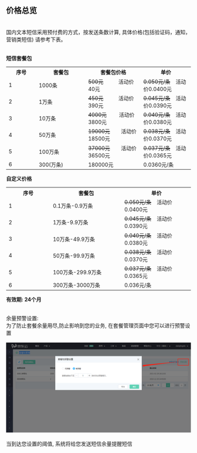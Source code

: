 ## 价格总览<br>
<br>
国内文本短信采用预付费的方式，按发送条数计算, 具体价格(包括验证码，通知，营销类短信) 请参考下表。<br><br>

**短信套餐包**<br>
<table>
     <tr align="center">
        <th width="200">序号</th>
        <th width="300">套餐包</th>
        <th width="300">套餐包价格</th>
        <th width="300">单价</th>
     </tr>
     <tr>
         <td>1</td>
         <td>1000条</td>
         <td><del>500元</del>&nbsp;&nbsp;&nbsp;&nbsp;&nbsp;&nbsp;&nbsp;&nbsp;&nbsp;&nbsp;&nbsp;活动价40元</td>
         <td><del>0.050元/条</del>&nbsp;&nbsp;&nbsp;&nbsp;活动价0.0400元</td>
      </tr>
      <tr>
         <td>2</td>
         <td>1万条</td>
         <td><del>450元</del>&nbsp;&nbsp;&nbsp;&nbsp;&nbsp;&nbsp;&nbsp;&nbsp;&nbsp;&nbsp;&nbsp;活动价390元</td>
         <td><del>0.045元/条</del>&nbsp;&nbsp;&nbsp;&nbsp;活动价0.0390元</td>
      </tr>
      <tr>
         <td>3</td>
         <td>10万条</td>
         <td><del>4000元</del>&nbsp;&nbsp;&nbsp;&nbsp;&nbsp;&nbsp;&nbsp;&nbsp;&nbsp;活动价3800元</td>
         <td><del>0.040元/条</del>&nbsp;&nbsp;&nbsp;&nbsp;活动价0.0380元</td>
      </tr>
      <tr>
         <td>4</td>
         <td>50万条</td>
         <td><del>19000元</del>&nbsp;&nbsp;&nbsp;&nbsp;&nbsp;&nbsp;&nbsp;&nbsp;活动价18500元</td>
         <td><del>0.038元/条</del>&nbsp;&nbsp;&nbsp;&nbsp;活动价0.0370元</td>
      </tr>
      <tr>
         <td>5</td>
         <td>100万条</td>
         <td><del>37000元</del>&nbsp;&nbsp;&nbsp;&nbsp;&nbsp;&nbsp;&nbsp;&nbsp;活动价36500元</td>
         <td><del>0.037元/条</del>&nbsp;&nbsp;&nbsp;&nbsp;活动价0.0365元</td>
      </tr>
      <tr>
         <td>6</td>
         <td>300(万条)</td>
         <td>180000元</td>
         <td>0.0360元/条</td>
      </tr>
</table>

**自定义价格**<br>
<table>
     <tr align="center">
        <th width="200">序号</th>
        <th width="300">套餐包</th>
        <th width="300">单价</th>
     </tr>
      <tr>
         <td>1</td>
         <td>0.1万条-0.9万条</td>
         <td><del>0.050元/条</del>&nbsp;&nbsp;&nbsp;&nbsp;活动价0.0400元</td>
      </tr>
      <tr>
         <td>2</td>
         <td>1万条-9.9万条</td>
         <td><del>0.045元/条</del>&nbsp;&nbsp;&nbsp;&nbsp;活动价0.0390元</td>
      </tr>
      <tr>
         <td>3</td>
         <td>10万条-49.9万条</td>
         <td><del>0.040元/条</del>&nbsp;&nbsp;&nbsp;&nbsp;活动价0.0380元</td>
      </tr>
      <tr>
         <td>4</td>
         <td>50万条-99.9万条</td>
         <td><del>0.038元/条</del>&nbsp;&nbsp;&nbsp;&nbsp;活动价0.0370元</td>
      </tr>
      <tr>
         <td>5</td>
         <td>100万条-299.9万条</td>
         <td><del>0.037元/条</del>&nbsp;&nbsp;&nbsp;&nbsp;活动价0.0365元</td>
      </tr>
      <tr>
         <td>6</td>
         <td>300万条-3000万条</td>
         <td>0.036元/条</td>
      </tr>
</table>

**有效期: 24个月**<br><br>

余量预警设置:<br>
为了防止套餐余量用尽,防止影响到您的业务, 在套餐管理页面中您可以进行预警设置<br><br>
![预警设置](../../../../image/Text-Message/dx-001.png)<br><br>
当到达您设置的阈值, 系统将给您发送短信余量提醒短信
